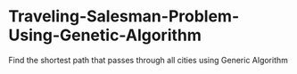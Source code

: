 # Traveling-Salesman-Problem-Using-Genetic-Algorithm
 Find the shortest path that passes through all cities using Generic Algorithm
